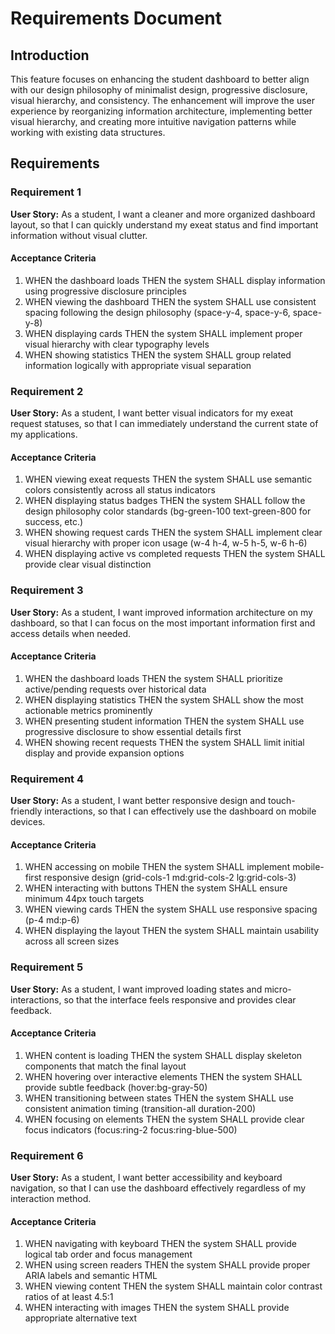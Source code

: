 # Requirements Document

## Introduction

This feature focuses on enhancing the student dashboard to better align with our design philosophy of minimalist design, progressive disclosure, visual hierarchy, and consistency. The enhancement will improve the user experience by reorganizing information architecture, implementing better visual hierarchy, and creating more intuitive navigation patterns while working with existing data structures.

## Requirements

### Requirement 1

**User Story:** As a student, I want a cleaner and more organized dashboard layout, so that I can quickly understand my exeat status and find important information without visual clutter.

#### Acceptance Criteria

1. WHEN the dashboard loads THEN the system SHALL display information using progressive disclosure principles
2. WHEN viewing the dashboard THEN the system SHALL use consistent spacing following the design philosophy (space-y-4, space-y-6, space-y-8)
3. WHEN displaying cards THEN the system SHALL implement proper visual hierarchy with clear typography levels
4. WHEN showing statistics THEN the system SHALL group related information logically with appropriate visual separation

### Requirement 2

**User Story:** As a student, I want better visual indicators for my exeat request statuses, so that I can immediately understand the current state of my applications.

#### Acceptance Criteria

1. WHEN viewing exeat requests THEN the system SHALL use semantic colors consistently across all status indicators
2. WHEN displaying status badges THEN the system SHALL follow the design philosophy color standards (bg-green-100 text-green-800 for success, etc.)
3. WHEN showing request cards THEN the system SHALL implement clear visual hierarchy with proper icon usage (w-4 h-4, w-5 h-5, w-6 h-6)
4. WHEN displaying active vs completed requests THEN the system SHALL provide clear visual distinction

### Requirement 3

**User Story:** As a student, I want improved information architecture on my dashboard, so that I can focus on the most important information first and access details when needed.

#### Acceptance Criteria

1. WHEN the dashboard loads THEN the system SHALL prioritize active/pending requests over historical data
2. WHEN displaying statistics THEN the system SHALL show the most actionable metrics prominently
3. WHEN presenting student information THEN the system SHALL use progressive disclosure to show essential details first
4. WHEN showing recent requests THEN the system SHALL limit initial display and provide expansion options

### Requirement 4

**User Story:** As a student, I want better responsive design and touch-friendly interactions, so that I can effectively use the dashboard on mobile devices.

#### Acceptance Criteria

1. WHEN accessing on mobile THEN the system SHALL implement mobile-first responsive design (grid-cols-1 md:grid-cols-2 lg:grid-cols-3)
2. WHEN interacting with buttons THEN the system SHALL ensure minimum 44px touch targets
3. WHEN viewing cards THEN the system SHALL use responsive spacing (p-4 md:p-6)
4. WHEN displaying the layout THEN the system SHALL maintain usability across all screen sizes

### Requirement 5

**User Story:** As a student, I want improved loading states and micro-interactions, so that the interface feels responsive and provides clear feedback.

#### Acceptance Criteria

1. WHEN content is loading THEN the system SHALL display skeleton components that match the final layout
2. WHEN hovering over interactive elements THEN the system SHALL provide subtle feedback (hover:bg-gray-50)
3. WHEN transitioning between states THEN the system SHALL use consistent animation timing (transition-all duration-200)
4. WHEN focusing on elements THEN the system SHALL provide clear focus indicators (focus:ring-2 focus:ring-blue-500)

### Requirement 6

**User Story:** As a student, I want better accessibility and keyboard navigation, so that I can use the dashboard effectively regardless of my interaction method.

#### Acceptance Criteria

1. WHEN navigating with keyboard THEN the system SHALL provide logical tab order and focus management
2. WHEN using screen readers THEN the system SHALL provide proper ARIA labels and semantic HTML
3. WHEN viewing content THEN the system SHALL maintain color contrast ratios of at least 4.5:1
4. WHEN interacting with images THEN the system SHALL provide appropriate alternative text